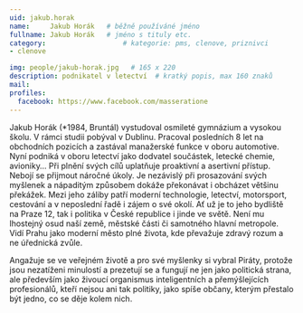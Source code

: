 ```yaml
---
uid: jakub.horak
name:     Jakub Horák  	# běžně používáné jméno
fullname: Jakub Horák  	# jméno s tituly etc.
category:                   # kategorie: pms, clenove, priznivci
- clenove

img: people/jakub-horak.jpg   # 165 x 220
description: podnikatel v letectví  # kratký popis, max 160 znaků
mail:
profiles:
  facebook: https://www.facebook.com/masseratione
---
```


Jakub Horák (*1984, Bruntál) vystudoval osmileté gymnázium a vysokou školu. V rámci studii pobýval v Dublinu. Pracoval posledních 8 let na obchodních pozicích a zastával manažerské funkce v oboru automotive. Nyní podniká v oboru letectví jako dodvatel součástek, letecké chemie, avioniky… Při plnění svých cílů uplatňuje proaktivní a asertivní přístup. Nebojí se přijmout náročné úkoly. Je nezávislý při prosazování svých myšlenek a nápaditým způsobem dokáže překonávat i obcházet většinu překážek. Mezi jeho záliby patří moderní technologie, letectví, motorsport, cestování a v neposlední řadě i zájem o své okolí. Ať už je to jeho bydliště na Praze 12, tak i politika v České republice i jinde ve světě. Není mu lhostejný osud naší země, městské části či samotného hlavní metropole. Vidí Prahu jako moderní město plné života, kde převažuje zdravý rozum a ne úřednická zvůle.

Angažuje se ve veřejném životě a pro své myšlenky si vybral Piráty, protože jsou nezatíženi minulostí a prezetují se a fungují ne jen jako politická strana, ale především jako živoucí organismus inteligentních a přemýšlejících profesionálů, kteří nejsou ani tak politiky, jako spíše občany, kterým přestalo být jedno, co se děje kolem nich.